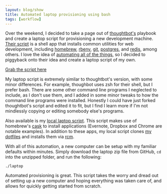 ```yaml
---
layout: blog/show
title: Automated laptop provisioning using bash
tags: [workflow]
---
```

Over the weekend, I decided to take a page out of [thoughtbot's][thoughtbot] playbook and create a laptop script for provisioning a new development machine. [Their script][tb-laptop] is a shell app that installs common utilities for web development, including [homebrew][brew], [rbenv][rbenv], [git][git], [postgres][postgres], and [redis][redis], among others. I love the idea of [automating all of the things][automate-job], so I decided to piggyback onto their idea and create a laptop script of my own.

[thoughtbot]: //thoughtbot.com
[tb-laptop]: //github.com/thoughtbot/laptop
[brew]: //brew.sh/
[rbenv]: http://rbenv.org/
[git]: https://git-scm.com/
[postgres]: www.postgresql.org/
[redis]: //redis.io/
[automate-job]: //dstrunk.com/2015/06/04/automate-yourself-out-of-a-job/

[Grab the script here][ds-laptop]

[ds-laptop]: //github.com/dstrunk/laptop

My laptop script is extremely similar to thoughtbot's version, with some minor differences. For example, thoughbot uses zsh for their shell, but I prefer bash. There are some other command line programs I neglected to include, as I don't use them, and I added in some minor tweaks to how the command line programs were installed. Honestly I could have just forked thoughtbot's script and edited it to fit, but I find I learn more if I'm not mindlessly copying or editing somebody else's programs.

Also available is my [local laptop script][laptop-locals]. This script makes use of homebrew's [cask][cask] to install applications (Evernote, Dropbox and Chrome are notable examples). In addition to these apps, my local script clones [my dotfiles][dotfiles] and installs them via [rcm][rcm].

[cask]: http://caskroom.io/
[laptop-locals]: https://github.com/dstrunk/laptop/blob/master/laptop.local
[dotfiles]: https://github.com/dstrunk/dotfiles
[rcm]: http://thoughtbot.github.io/rcm/rcm.7.html

With all of this automation, a new computer can be setup with my familiar defaults within minutes. Simply download the laptop zip file from GitHub, `cd` into the unzipped folder, and run the following:

```
./laptop
```

Automated provisioning is great. This script takes the worry and dread out of setting up a new computer and hoping everything was taken care of, and allows for quickly getting started from scratch.
